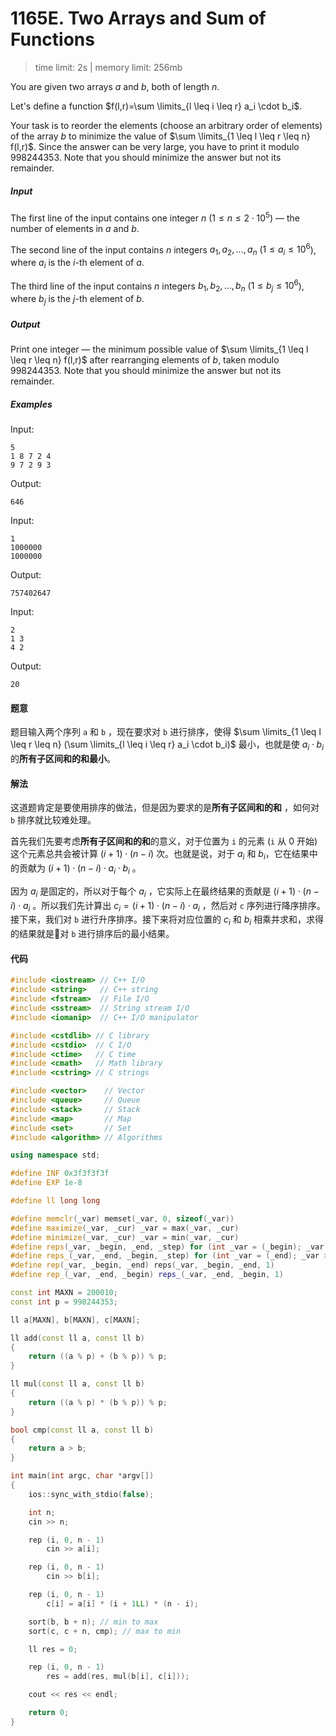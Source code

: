 # 1165E. Two Arrays and Sum of Functions

> time limit: 2s | memory limit: 256mb

You are given two arrays $a$ and $b$, both of length $n$.

Let's define a function $f(l,r)=\sum \limits_{l \leq i \leq r} a_i \cdot b_i$.

Your task is to reorder the elements (choose an arbitrary order of elements) of the array $b$ to minimize the value of $\sum \limits_{1 \leq l \leq r \leq n} f(l,r)$. Since the answer can be very large, you have to print it modulo $998244353$. Note that you should minimize the answer but not its remainder.

##### Input
The first line of the input contains one integer $n$ ($1 \leq n \leq 2 \cdot 10^5$) — the number of elements in $a$ and $b$.

The second line of the input contains $n$ integers $a_1,a_2,...,a_n$ ($1 \leq a_i \leq 10^6$), where $a_i$ is the $i$-th element of $a$.

The third line of the input contains $n$ integers $b_1,b_2,...,b_n$ ($1 \leq b_j \leq 10^6$), where $b_j$ is the $j$-th element of $b$.

##### Output
Print one integer — the minimum possible value of $\sum \limits_{1 \leq l \leq r \leq n} f(l,r)$ after rearranging elements of $b$, taken modulo $998244353$. Note that you should minimize the answer but not its remainder.

##### Examples

Input:
```text
5
1 8 7 2 4
9 7 2 9 3
```
Output:
```text
646
```

Input:
```text
1
1000000
1000000
```
Output:
```text
757402647
```

Input:
```text
2
1 3
4 2
```
Output:
```text
20
```

#### 题意

题目输入两个序列 `a` 和 `b` ，现在要求对 `b` 进行排序，使得 $\sum \limits_{1 \leq l \leq r \leq n} (\sum \limits_{l \leq i \leq r} a_i \cdot b_i)$ 最小，也就是使 $a_i \cdot b_i$ 的**所有子区间和的和最小**。

#### 解法

这道题肯定是要使用排序的做法，但是因为要求的是**所有子区间和的和** ，如何对 `b` 排序就比较难处理。

首先我们先要考虑**所有子区间和的和**的意义，对于位置为 `i` 的元素 (`i` 从 0 开始) 这个元素总共会被计算 $(i + 1) \cdot (n - i)$ 次。也就是说，对于 $a_i$ 和 $b_i$，它在结果中的贡献为 $(i + 1) \cdot (n - i) \cdot a_i \cdot b_i$ 。

因为 $a_i$ 是固定的，所以对于每个 $a_i$ ，它实际上在最终结果的贡献是 $(i + 1) \cdot (n - i) \cdot a_i$ 。所以我们先计算出 $c_i = (i + 1) \cdot (n - i) \cdot a_i$ ，然后对 `c` 序列进行降序排序。接下来，我们对 `b` 进行升序排序。接下来将对应位置的 $c_i$ 和 $b_i$ 相乘并求和，求得的结果就是对 `b` 进行排序后的最小结果。

#### 代码

```cpp
#include <iostream> // C++ I/O
#include <string>   // C++ string
#include <fstream>  // File I/O
#include <sstream>  // String stream I/O
#include <iomanip>  // C++ I/O manipulator

#include <cstdlib> // C library
#include <cstdio>  // C I/O
#include <ctime>   // C time
#include <cmath>   // Math library
#include <cstring> // C strings

#include <vector>    // Vector
#include <queue>     // Queue
#include <stack>     // Stack
#include <map>       // Map
#include <set>       // Set
#include <algorithm> // Algorithms

using namespace std;

#define INF 0x3f3f3f3f
#define EXP 1e-8

#define ll long long

#define memclr(_var) memset(_var, 0, sizeof(_var))
#define maximize(_var, _cur) _var = max(_var, _cur)
#define minimize(_var, _cur) _var = min(_var, _cur)
#define reps(_var, _begin, _end, _step) for (int _var = (_begin); _var <= (_end); _var += (_step))
#define reps_(_var, _end, _begin, _step) for (int _var = (_end); _var >= (_begin); _var -= (_step))
#define rep(_var, _begin, _end) reps(_var, _begin, _end, 1)
#define rep_(_var, _end, _begin) reps_(_var, _end, _begin, 1)

const int MAXN = 200010;
const int p = 998244353;

ll a[MAXN], b[MAXN], c[MAXN];

ll add(const ll a, const ll b)
{
    return ((a % p) + (b % p)) % p;
}

ll mul(const ll a, const ll b)
{
    return ((a % p) * (b % p)) % p;
}

bool cmp(const ll a, const ll b)
{
    return a > b;
}

int main(int argc, char *argv[])
{
    ios::sync_with_stdio(false);

    int n;
    cin >> n;

    rep (i, 0, n - 1)
        cin >> a[i];

    rep (i, 0, n - 1)
        cin >> b[i];

    rep (i, 0, n - 1)
        c[i] = a[i] * (i + 1LL) * (n - i);

    sort(b, b + n); // min to max
    sort(c, c + n, cmp); // max to min

    ll res = 0;

    rep (i, 0, n - 1)
        res = add(res, mul(b[i], c[i]));

    cout << res << endl;

    return 0;
}
```